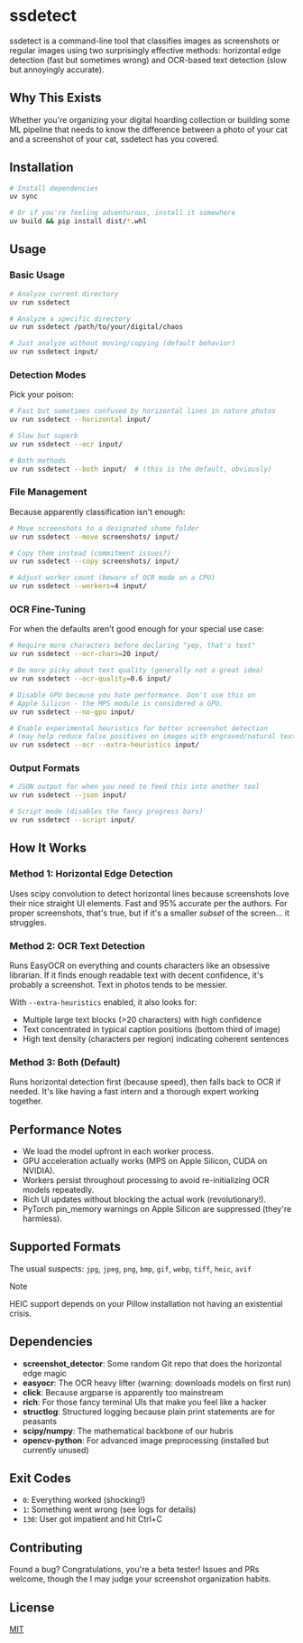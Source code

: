 # ssdetect

ssdetect is a command-line tool that classifies images as screenshots or regular images using two surprisingly effective methods: horizontal edge detection (fast but sometimes wrong) and OCR-based text detection (slow but annoyingly accurate).

## Why This Exists

Whether you're organizing your digital hoarding collection or building some ML pipeline that needs to know the difference between a photo of your cat and a screenshot of your cat, ssdetect has you covered.

## Installation

```bash
# Install dependencies
uv sync

# Or if you're feeling adventurous, install it somewhere
uv build && pip install dist/*.whl
```

## Usage

### Basic Usage

```bash
# Analyze current directory
uv run ssdetect

# Analyze a specific directory
uv run ssdetect /path/to/your/digital/chaos

# Just analyze without moving/copying (default behavior)
uv run ssdetect input/
```

### Detection Modes

Pick your poison:

```bash
# Fast but sometimes confused by horizontal lines in nature photos
uv run ssdetect --horizontal input/

# Slow but superb
uv run ssdetect --ocr input/

# Both methods
uv run ssdetect --both input/  # (this is the default, obviously)
```

### File Management

Because apparently classification isn't enough:

```bash
# Move screenshots to a designated shame folder
uv run ssdetect --move screenshots/ input/

# Copy them instead (commitment issues?)
uv run ssdetect --copy screenshots/ input/

# Adjust worker count (beware of OCR mode on a CPU)
uv run ssdetect --workers=4 input/
```

### OCR Fine-Tuning

For when the defaults aren't good enough for your special use case:

```bash
# Require more characters before declaring "yep, that's text"
uv run ssdetect --ocr-chars=20 input/

# Be more picky about text quality (generally not a great idea)
uv run ssdetect --ocr-quality=0.6 input/

# Disable GPU because you hate performance. Don't use this on
# Apple Silicon - the MPS module is considered a GPU.
uv run ssdetect --no-gpu input/

# Enable experimental heuristics for better screenshot detection
# (may help reduce false positives on images with engraved/natural text)
uv run ssdetect --ocr --extra-heuristics input/
```

### Output Formats

```bash
# JSON output for when you need to feed this into another tool
uv run ssdetect --json input/

# Script mode (disables the fancy progress bars)
uv run ssdetect --script input/
```

## How It Works

### Method 1: Horizontal Edge Detection

Uses scipy convolution to detect horizontal lines because screenshots love their nice straight UI elements. Fast and 95% accurate per the authors. For proper screenshots, that's true, but if it's a smaller _subset_ of the screen... it struggles.

### Method 2: OCR Text Detection

Runs EasyOCR on everything and counts characters like an obsessive librarian. If it finds enough readable text with decent confidence, it's probably a screenshot. Text in photos tends to be messier.

With `--extra-heuristics` enabled, it also looks for:

- Multiple large text blocks (>20 characters) with high confidence
- Text concentrated in typical caption positions (bottom third of image)
- High text density (characters per region) indicating coherent sentences

### Method 3: Both (Default)

Runs horizontal detection first (because speed), then falls back to OCR if needed. It's like having a fast intern and a thorough expert working together.

## Performance Notes

- We load the model upfront in each worker process.
- GPU acceleration actually works (MPS on Apple Silicon, CUDA on NVIDIA).
- Workers persist throughout processing to avoid re-initializing OCR models repeatedly.
- Rich UI updates without blocking the actual work (revolutionary!).
- PyTorch pin_memory warnings on Apple Silicon are suppressed (they're harmless).

## Supported Formats

The usual suspects: `jpg`, `jpeg`, `png`, `bmp`, `gif`, `webp`, `tiff`, `heic`, `avif`

> [!NOTE]
> HEIC support depends on your Pillow installation not having an existential crisis.

## Dependencies

- **screenshot_detector**: Some random Git repo that does the horizontal edge magic
- **easyocr**: The OCR heavy lifter (warning: downloads models on first run)
- **click**: Because argparse is apparently too mainstream
- **rich**: For those fancy terminal UIs that make you feel like a hacker
- **structlog**: Structured logging because plain print statements are for peasants
- **scipy/numpy**: The mathematical backbone of our hubris
- **opencv-python**: For advanced image preprocessing (installed but currently unused)

## Exit Codes

- `0`: Everything worked (shocking!)
- `1`: Something went wrong (see logs for details)
- `130`: User got impatient and hit Ctrl+C

## Contributing

Found a bug? Congratulations, you're a beta tester! Issues and PRs welcome, though the I may judge your screenshot organization habits.

## License

[MIT](LICENSE)
